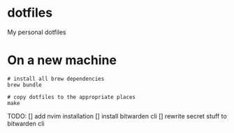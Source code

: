 dotfiles
========

My personal dotfiles

# On a new machine

```
# install all brew dependencies
brew bundle

# copy dotfiles to the appropriate places
make
```

TODO:
[] add nvim installation
[] install bitwarden cli
[] rewrite secret stuff to bitwarden cli